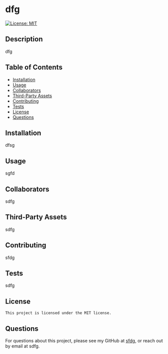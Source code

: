 # dfg

  [![License: MIT](https://img.shields.io/badge/License-MIT-yellow.svg)](https://opensource.org/licenses/MIT)

  ## Description

  dfg

  
  ## Table of Contents

  - [Installation](#Installation)
  - [Usage](#Usage)
  - [Collaborators](#Collaborators)
  - [Third-Party Assets](#Third-Party-Assets)
  - [Contributing](#Contributing)
  - [Tests](#Tests)
  - [License](#License)
  - [Questions](#Questions)
  

  ## Installation

  dfsg

  ## Usage

  sgfd

  
  ## Collaborators

  sdfg
  

  
  ## Third-Party Assets

  sdfg
  

  
  ## Contributing

  sfdg
  

  
  ## Tests

  sdfg
  

  ## License
    This project is licensed under the MIT license.

  ## Questions

  For questions about this project, please see my GitHub at [sfdg](https://github.com/sfdg), or reach out by email at sdfg.
  